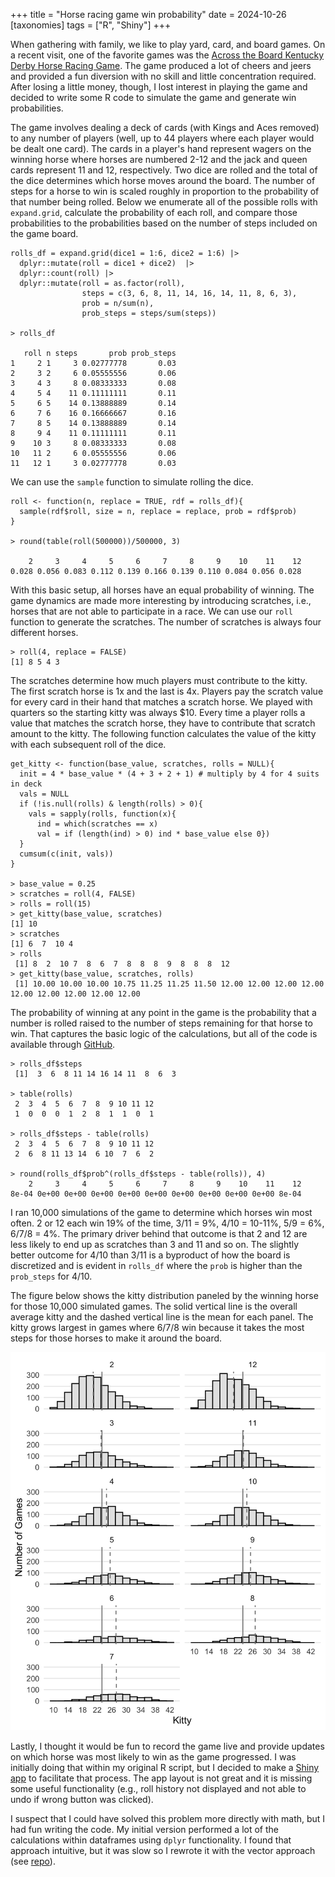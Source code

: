 +++
title = "Horse racing game win probability"
date = 2024-10-26
[taxonomies]
tags = ["R", "Shiny"]
+++

When gathering with family, we like to play yard, card, and board games. On a recent visit, one of the favorite games was the [Across the Board Kentucky Derby Horse Racing Game](https://www.scheels.com/p/79830436058/). The game produced a lot of cheers and jeers and provided a fun diversion with no skill and little concentration required. After losing a little money, though, I lost interest in playing the game and decided to write some R code to simulate the game and generate win probabilities.  

<!-- more -->

The game involves dealing a deck of cards (with Kings and Aces removed) to any number of players (well, up to 44 players where each player would be dealt one card). The cards in a player's hand represent wagers on the winning horse where horses are numbered 2-12 and the jack and queen cards represent 11 and 12, respectively. Two dice are rolled and the total of the dice determines which horse moves around the board. The number of steps for a horse to win is scaled roughly in proportion to the probability of that number being rolled. Below we enumerate all of the possible rolls with `expand.grid`, calculate the probability of each roll, and compare those probabilities to the probabilities based on the number of steps included on the game board.

```
rolls_df = expand.grid(dice1 = 1:6, dice2 = 1:6) |> 
  dplyr::mutate(roll = dice1 + dice2)  |> 
  dplyr::count(roll) |> 
  dplyr::mutate(roll = as.factor(roll),
                steps = c(3, 6, 8, 11, 14, 16, 14, 11, 8, 6, 3),
                prob = n/sum(n),
                prob_steps = steps/sum(steps))

> rolls_df

   roll n steps       prob prob_steps
1     2 1     3 0.02777778       0.03
2     3 2     6 0.05555556       0.06
3     4 3     8 0.08333333       0.08
4     5 4    11 0.11111111       0.11
5     6 5    14 0.13888889       0.14
6     7 6    16 0.16666667       0.16
7     8 5    14 0.13888889       0.14
8     9 4    11 0.11111111       0.11
9    10 3     8 0.08333333       0.08
10   11 2     6 0.05555556       0.06
11   12 1     3 0.02777778       0.03
```

We can use the `sample` function to simulate rolling the dice.

```
roll <- function(n, replace = TRUE, rdf = rolls_df){
  sample(rdf$roll, size = n, replace = replace, prob = rdf$prob)
}

> round(table(roll(500000))/500000, 3)

    2     3     4     5     6     7     8     9    10    11    12 
0.028 0.056 0.083 0.112 0.139 0.166 0.139 0.110 0.084 0.056 0.028 
```

With this basic setup, all horses have an equal probability of winning. The game dynamics are made more interesting by introducing scratches, i.e., horses that are not able to participate in a race. We can use our `roll` function to generate the scratches. The number of scratches is always four different horses.

```
> roll(4, replace = FALSE)
[1] 8 5 4 3
```

The scratches determine how much players must contribute to the kitty. The first scratch horse is 1x and the last is 4x. Players pay the scratch value for every card in their hand that matches a scratch horse. We played with quarters so the starting kitty was always $10. Every time a player rolls a value that matches the scratch horse, they have to contribute that scratch amount to the kitty. The following function calculates the value of the kitty with each subsequent roll of the dice.

```
get_kitty <- function(base_value, scratches, rolls = NULL){
  init = 4 * base_value * (4 + 3 + 2 + 1) # multiply by 4 for 4 suits in deck
  vals = NULL
  if (!is.null(rolls) & length(rolls) > 0){
    vals = sapply(rolls, function(x){
      ind = which(scratches == x)
      val = if (length(ind) > 0) ind * base_value else 0})
  }
  cumsum(c(init, vals))
}

> base_value = 0.25
> scratches = roll(4, FALSE)
> rolls = roll(15)
> get_kitty(base_value, scratches)
[1] 10
> scratches
[1] 6  7  10 4 
> rolls
 [1] 8  2  10 7  8  6  7  8  8  8  9  8  8  8  12
> get_kitty(base_value, scratches, rolls)
 [1] 10.00 10.00 10.00 10.75 11.25 11.25 11.50 12.00 12.00 12.00 12.00 12.00 12.00 12.00 12.00 12.00
```

The probability of winning at any point in the game is the probability that a number is rolled raised to the number of steps remaining for that horse to win. That captures the basic logic of the calculations, but all of the code is available through [GitHub](https://github.com/hinkelman/horse-game).

```
> rolls_df$steps
 [1]  3  6  8 11 14 16 14 11  8  6  3

> table(rolls)
 2  3  4  5  6  7  8  9 10 11 12 
 1  0  0  0  1  2  8  1  1  0  1 

> rolls_df$steps - table(rolls)
 2  3  4  5  6  7  8  9 10 11 12 
 2  6  8 11 13 14  6 10  7  6  2 

> round(rolls_df$prob^(rolls_df$steps - table(rolls)), 4)
    2     3     4     5     6     7     8     9    10    11    12 
8e-04 0e+00 0e+00 0e+00 0e+00 0e+00 0e+00 0e+00 0e+00 0e+00 8e-04 
```

I ran 10,000 simulations of the game to determine which horses win most often. 2 or 12 each win 19% of the time, 3/11 = 9%, 4/10 = 10-11%, 5/9 = 6%, 6/7/8 = 4%. The primary driver behind that outcome is that 2 and 12 are less likely to end up as scratches than 3 and 11 and so on. The slightly better outcome for 4/10 than 3/11 is a byproduct of how the board is discretized and is evident in `rolls_df` where the `prob` is higher than the `prob_steps` for 4/10.

The figure below shows the kitty distribution paneled by the winning horse for those 10,000 simulated games. The solid vertical line is the overall average kitty and the dashed vertical line is the mean for each panel. The kitty grows largest in games where 6/7/8 win because it takes the most steps for those horses to make it around the board.

![](/img/kitty-hist.png)

Lastly, I thought it would be fun to record the game live and provide updates on which horse was most likely to win as the game progressed. I was initially doing that within my original R script, but I decided to make a [Shiny app](https://hinkelman.shinyapps.io/horse-game/) to facilitate that process. The app layout is not great and it is missing some useful functionality (e.g., roll history not displayed and not able to undo if wrong button was clicked).

I suspect that I could have solved this problem more directly with math, but I had fun writing the code. My initial version performed a lot of the calculations within dataframes using `dplyr` functionality. I found that approach intuitive, but it was slow so I rewrote it with the vector approach (see [repo](https://github.com/hinkelman/horse-game)).

